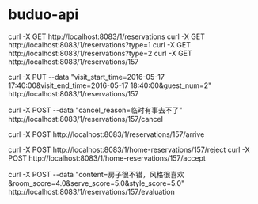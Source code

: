 # buduo-api
curl -X GET http://localhost:8083/1/reservations
curl -X GET http://localhost:8083/1/reservations?type=1
curl -X GET http://localhost:8083/1/reservations?type=2
curl -X GET http://localhost:8083/1/reservations/157


curl -X PUT --data "visit_start_time=2016-05-17 17:40:00&visit_end_time=2016-05-17 18:40:00&guest_num=2" http://localhost:8083/1/reservations/157

curl -X POST --data "cancel_reason=临时有事去不了" http://localhost:8083/1/reservations/157/cancel

curl -X POST http://localhost:8083/1/reservations/157/arrive

curl -X POST http://localhost:8083/1/home-reservations/157/reject
curl -X POST http://localhost:8083/1/home-reservations/157/accept

curl -X POST --data "content=房子很不错，风格很喜欢&room_score=4.0&serve_score=5.0&style_score=5.0" http://localhost:8083/1/reservations/157/evaluation
